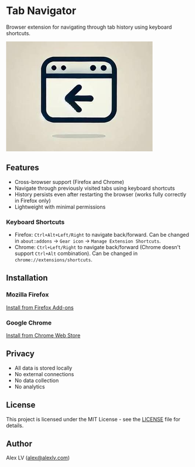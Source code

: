 # Tab Navigator

Browser extension for navigating through tab history using keyboard shortcuts.

![Tab Navigator Logo](assets/tab_navigator_400x300.jpg)

## Features

- Cross-browser support (Firefox and Chrome)
- Navigate through previously visited tabs using keyboard shortcuts
- History persists even after restarting the browser (works fully correctly in Firefox only)
- Lightweight with minimal permissions

### Keyboard Shortcuts
- Firefox: `Ctrl+Alt+Left/Right` to navigate back/forward. Can be changed in `about:addons` -> `Gear icon` -> `Manage Extension Shortcuts`.
- Chrome: `Ctrl+Left/Right` to navigate back/forward (Chrome doesn't support `Ctrl+Alt` combination). Can be changed in `chrome://extensions/shortcuts`.

## Installation

### Mozilla Firefox
[Install from Firefox Add-ons](https://addons.mozilla.org/en-US/firefox/addon/tab-navigator/)

### Google Chrome
[Install from Chrome Web Store](https://chromewebstore.google.com/detail/tab-navigator/cbcmijeggfhmklcmochhjgnhpdgcdblc)


## Privacy

- All data is stored locally
- No external connections
- No data collection
- No analytics

## License

This project is licensed under the MIT License - see the [LICENSE](LICENSE) file for details.

## Author

Alex LV ([alex@alexlv.com](mailto:alex@alexlv.com))
